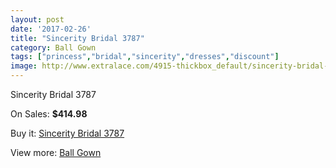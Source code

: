 ```yaml
---
layout: post
date: '2017-02-26'
title: "Sincerity Bridal 3787"
category: Ball Gown
tags: ["princess","bridal","sincerity","dresses","discount"]
image: http://www.extralace.com/4915-thickbox_default/sincerity-bridal-3787.jpg
---
```

Sincerity Bridal 3787

On Sales: **$414.98**
<a href="https://www.extralace.com/ball-gown/2324-sincerity-bridal-3787.html"><amp-img layout="responsive" width="600" height="600" src="//www.extralace.com/4915-thickbox_default/sincerity-bridal-3787.jpg" alt="Sincerity Bridal 3787 0" /></a>
<a href="https://www.extralace.com/ball-gown/2324-sincerity-bridal-3787.html"><amp-img layout="responsive" width="600" height="600" src="//www.extralace.com/4918-thickbox_default/sincerity-bridal-3787.jpg" alt="Sincerity Bridal 3787 1" /></a>
<a href="https://www.extralace.com/ball-gown/2324-sincerity-bridal-3787.html"><amp-img layout="responsive" width="600" height="600" src="//www.extralace.com/4917-thickbox_default/sincerity-bridal-3787.jpg" alt="Sincerity Bridal 3787 2" /></a>
<a href="https://www.extralace.com/ball-gown/2324-sincerity-bridal-3787.html"><amp-img layout="responsive" width="600" height="600" src="//www.extralace.com/4916-thickbox_default/sincerity-bridal-3787.jpg" alt="Sincerity Bridal 3787 3" /></a>

Buy it: [Sincerity Bridal 3787](https://www.extralace.com/ball-gown/2324-sincerity-bridal-3787.html "Sincerity Bridal 3787")

View more: [Ball Gown](https://www.extralace.com/3-ball-gown "Ball Gown")